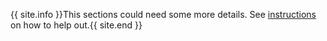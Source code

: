 {{ site.info }}This sections could need some more details. See <a href="/review_required.html#details_missing">instructions</a> on how to help out.{{ site.end }}
